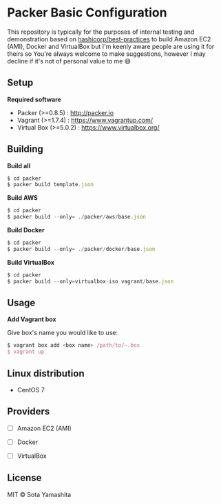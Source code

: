 # Packer Basic Configuration

This repository is typically for the purposes of internal testing and demonstration based on [hashicorp/best-practices](https://github.com/hashicorp/best-practices) to build Amazon EC2 (AMI), Docker and VirtualBox but I'm keenly aware people are using it for theirs so You're always welcome to make suggestions, however I may decline if it's not of personal value to me :smile:


## Setup

**Required software**

* Packer (>=0.8.5) : http://packer.io
* Vagrant (>=1.7.4) : https://www.vagrantup.com/
* Virtual Box (>=5.0.2) : https://www.virtualbox.org/


## Building

**Build all**

```javascript
$ cd packer
$ packer build template.json
```

**Build AWS**

```javascript
$ cd packer
$ packer build --only= ./packer/aws/base.json
```

**Build Docker**

```javascript
$ cd packer
$ packer build --only= ./packer/docker/base.json
```

**Build VirtualBox**

```javascript
$ cd packer
$ packer build --only=virtualbox-iso vagrant/base.json
```


## Usage

**Add Vagrant box**

Give box's name you would like to use:

```javascript
$ vagrant box add <box name> /path/to/~.box
$ vagrant up
```


## Linux distribution

* CentOS 7


## Providers

* [ ] Amazon EC2 (AMI)
* [ ] Docker
* [ ] VirtualBox


## License

MIT © Sota Yamashita
